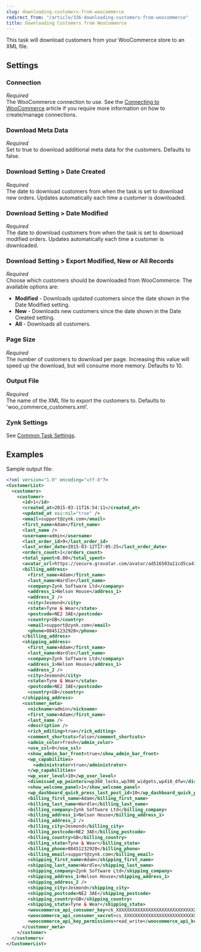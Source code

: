 ```yaml
---
slug: downloading-customers-from-woocommerce
redirect_from: "/article/336-downloading-customers-from-woocommerce"
title: Downloading Customers from WooCommerce
---
```

This task will download customers from your WooCommerce store to an XML file.

## Settings
### Connection
_Required_  
The WooCommerce connection to use. See the [Connecting to WooCommerce](connecting-to-woocommerce) article if you require more information on how to create/manage connections.

### Download Meta Data
_Required_  
Set to true to download additional meta data for the customers. Defaults to false.

### Download Setting > Date Created
_Required_  
The date to download customers from when the task is set to download new orders. Updates automatically each time a customer is downloaded.

### Download Setting > Date Modified
_Required_  
The date to download customers from when the task is set to download modified orders. Updates automatically each time a customer is downloaded.

### Download Setting > Export Modified, New or All Records
_Required_  
Choose which customers should be downloaded from WooCommerce. The available options are:

* __Modified__ - Downloads updated customers since the date shown in the Date Modified setting.
* __New__ - Downloads new customers since the date shown in the Date Created setting.
* __All__ - Downloads all customers.

### Page Size
_Required_  
The number of customers to download per page. Increasing this value will speed up the download, but will consume more memory. Defaults to 10.

### Output File
_Required_  
The name of the XML file to export the customers to. Defaults to 'woo_commerce_customers.xml'. 

### Zynk Settings
See [Common Task Settings](common-task-settings).

## Examples
Sample output file:
```xml
<?xml version="1.0" encoding="utf-8"?>
<CustomerList>
  <customers>
    <customer>
      <id>1</id>
      <created_at>2015-03-11T16:54:11</created_at>
      <updated_at xsi:nil="true" />
      <email>support@zynk.com</email>
      <first_name>Adam</first_name>
      <last_name />
      <username>admin</username>
      <last_order_id>9</last_order_id>
      <last_order_date>2015-03-12T17:05:25</last_order_date>
      <orders_count>1</orders_count>
      <total_spent>8.00</total_spent>
      <avatar_url>https://secure.gravatar.com/avatar/ad516503a11cd5ca435acc9bb6523536?s=96</avatar_url>
      <billing_address>
        <first_name>Adam</first_name>
        <last_name>Wardle</last_name>
        <company>Zynk Software Ltd</company>
        <address_1>Nelson House</address_1>
        <address_2 />
        <city>Jesmond</city>
        <state>Tyne & Wear</state>
        <postcode>NE2 3AE</postcode>
        <country>GB</country>
        <email>support@zynk.com</email>
        <phone>08451232920</phone>
      </billing_address>
      <shipping_address>
        <first_name>Adam</first_name>
        <last_name>Wardle</last_name>
        <company>Zynk Software Ltd</company>
        <address_1>Nelson House</address_1>
        <address_2 />
        <city>Jesmond</city>
        <state>Tyne & Wear</state>
        <postcode>NE2 3AE</postcode>
        <country>GB</country>
      </shipping_address>
      <customer_meta>
        <nickname>admin</nickname>
        <first_name>Adam</first_name>
        <last_name />
        <description />
        <rich_editing>true</rich_editing>
        <comment_shortcuts>false</comment_shortcuts>
        <admin_color>fresh</admin_color>
        <use_ssl>0</use_ssl>
        <show_admin_bar_front>true</show_admin_bar_front>
        <wp_capabilities>
          <administrator>true</administrator>
        </wp_capabilities>
        <wp_user_level>10</wp_user_level>
        <dismissed_wp_pointers>wp360_locks,wp390_widgets,wp410_dfw</dismissed_wp_pointers>
        <show_welcome_panel>1</show_welcome_panel>
        <wp_dashboard_quick_press_last_post_id>10</wp_dashboard_quick_press_last_post_id>
        <billing_first_name>Adam</billing_first_name>
        <billing_last_name>Wardle</billing_last_name>
        <billing_company>Zynk Software Ltd</billing_company>
        <billing_address_1>Nelson House</billing_address_1>
        <billing_address_2 />
        <billing_city>Jesmond</billing_city>
        <billing_postcode>NE2 3AE</billing_postcode>
        <billing_country>GB</billing_country>
        <billing_state>Tyne & Wear</billing_state>
        <billing_phone>08451232920</billing_phone>
        <billing_email>support@zynk.com</billing_email>
        <shipping_first_name>Adam</shipping_first_name>
        <shipping_last_name>Wardle</shipping_last_name>
        <shipping_company>Zynk Software Ltd</shipping_company>
        <shipping_address_1>Nelson House</shipping_address_1>
        <shipping_address_2 />
        <shipping_city>Jesmond</shipping_city>
        <shipping_postcode>NE2 3AE</shipping_postcode>
        <shipping_country>GB</shipping_country>
        <shipping_state>Tyne & Wear</shipping_state>
        <woocommerce_api_consumer_key>ck_XXXXXXXXXXXXXXXXXXXXXXXXXXXXXXXX</woocommerce_api_consumer_key>
        <woocommerce_api_consumer_secret>cs_XXXXXXXXXXXXXXXXXXXXXXXXXXXXXXXX</woocommerce_api_consumer_secret>
        <woocommerce_api_key_permissions>read_write</woocommerce_api_key_permissions>
      </customer_meta>
    </customer>
  </customers>
</CustomerList>
```